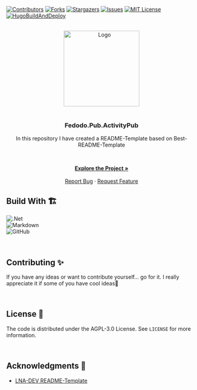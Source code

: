<!-- VERSION: Fedodo.README.Template V1.1 -->

[![Contributors][contributors-shield]][contributors-url]
[![Forks][forks-shield]][forks-url]
[![Stargazers][stars-shield]][stars-url]
[![Issues][issues-shield]][issues-url]
[![MIT License][license-shield]][license-url]
[![HugoBuildAndDeploy](https://img.shields.io/github/actions/workflow/status/Fedodo/Fedodo.Pub.ActivityPub/BuildAndPublish.yaml?style=for-the-badge)](https://github.com/Fedodo/Fedodo.Pub.ActivityPub/actions/workflows/BuildAndPublish.yaml)

<!-- PROJECT LOGO -->
<br />
<div align="center">
  <a href="https://fedodo.org">
    <img src="https://fedodo.org/images/Fedodo%20Circle%20Dark.png" alt="Logo" width="200" height="200">
  </a>

<br>
<br>

### Fedodo.Pub.ActivityPub

<!-- TODO Change the description -->
In this repository I have created a README-Template based on Best-README-Template

<p align="center">

<br />

<a href="https://fedodo.org"><strong>Explore the Project »</strong></a>
<br />
<br />
<a href="https://github.com/Fedodo/Fedodo.Pub.ActivityPub/issues">Report Bug</a>
·
<a href="https://github.com/Fedodo/Fedodo.Pub.ActivityPub/issues">Request Feature</a>
  </p>
</div>

## Build With 🏗️

<!-- TODO Go to https://github.com/Ileriayo/markdown-badges and search for a fitting batch🙃 -->

![.Net](https://img.shields.io/badge/.NET-5C2D91?style=for-the-badge&logo=.net&logoColor=white)  
![Markdown](https://img.shields.io/badge/markdown-%23000000.svg?style=for-the-badge&logo=markdown&logoColor=white)  
![GitHub](https://img.shields.io/badge/github-%23121011.svg?style=for-the-badge&logo=github&logoColor=white)  

<br>

<!-- CONTRIBUTING -->
## Contributing ✨

If you have any ideas or want to contribute yourself... go for it. I really appreciate it if some of you have cool ideas🚀

<br>

<!-- LICENSE -->
## License 📝

The code is distributed under the AGPL-3.0 License. See `LICENSE` for more information.

<br>

<!-- ACKNOWLEDGMENTS -->
<!-- TODO Add your acknowledgments -->
## Acknowledgments 🙏

- [LNA-DEV README-Template](https://github.com/lna-dev/README-Template)

<!-- MARKDOWN LINKS & IMAGES -->
[contributors-shield]: https://img.shields.io/github/contributors/Fedodo/Fedodo.Pub.ActivityPub.svg?style=for-the-badge
[contributors-url]: https://github.com/Fedodo/Fedodo.Pub.ActivityPub/graphs/contributors
[forks-shield]: https://img.shields.io/github/forks/Fedodo/Fedodo.Pub.ActivityPub.svg?style=for-the-badge
[forks-url]: https://github.com/Fedodo/Fedodo.Pub.ActivityPub/network/members
[stars-shield]: https://img.shields.io/github/stars/Fedodo/Fedodo.Pub.ActivityPub.svg?style=for-the-badge
[stars-url]: https://github.com/Fedodo/Fedodo.Pub.ActivityPub/stargazers
[issues-shield]: https://img.shields.io/github/issues/Fedodo/Fedodo.Pub.ActivityPub.svg?style=for-the-badge
[issues-url]: https://github.com/Fedodo/Fedodo.Pub.ActivityPub/issues
[license-shield]: https://img.shields.io/github/license/Fedodo/Fedodo.Pub.ActivityPub.svg?style=for-the-badge
[license-url]: https://github.com/Fedodo/Fedodo.Pub.ActivityPub/blob/master/LICENSE